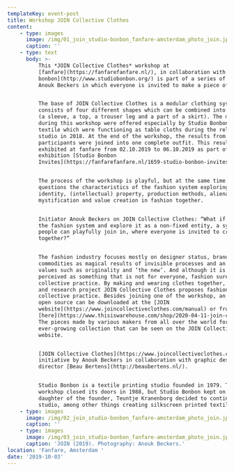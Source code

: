 ```yaml
---
templateKey: event-post
title: Workshop JOIN Collective Clothes
content:
    - type: images
      image: /img/01_join_studio-bonbon_fanfare-amsterdam_photo_join.jpg
      caption: ''
    - type: text
      body: >-
          This *JOIN Collective Clothes* workshop at
          [fanfare](https://fanfarefanfare.nl/), in collaboration with [studio
          bonbon](http://www.studiobonbon.org/) is part of a series of workshops by
          Anouk Beckers in which everyone is invited to make a piece of a garment. 


          The base of JOIN Collective Clothes is a modular clothing system that
          consists of four different shapes which can be combined into a full outfit
          (a sleeve, a top, a trouser leg and a part of a skirt). The materials used
          during this workshop were offered especially by Studio Bonbon: printed
          textile which were functioning as table cloths during the relaunch of the
          studio in 2018. At the end of the workshop, the results from the
          participants were joined into one complete outfit. This result was
          exhibited at fanfare from 02.10.2019 to 06.10.2019 as part of the
          exhibition [Studio Bonbon
          Invites](https://fanfarefanfare.nl/1659-studio-bonbon-invites).


          The process of the workshop is playful, but at the same time it critically
          questions the characteristics of the fashion system exploring ownership,
          identity, (intellectual) property, production methods, alienation,
          mystification and value creation in fashion together. 


          Initiator Anouk Beckers on JOIN Collective Clothes: “What if we open up
          the fashion system and explore it as a non-fixed entity, a system where
          people can playfully join in, where everyone is invited to create fashion
          together?”


          The fashion industry focuses mostly on designer status, brand identity,
          commodities as magical results of invisible processes and an adoration of
          values such as originality and ‘the new’. And although it is often
          perceived as something that is not for everyone, fashion surely is a
          collective practice. By making and wearing clothes together, the design
          and research project JOIN Collective Clothes proposes fashion as a
          collective practice. Besides joining one of the workshop, an easy-to-use
          open source can be downloaded at the [JOIN
          website](https://www.joincollectiveclothes.com/manual) or from
          [here](https://www.thisiswarehouse.com/shop/2020-04-11-join-collective-clothes-manual/).
          The pieces made by various makers from all over the world form an
          ever-growing collection that can be seen on the JOIN Collective Clothes
          website.


          [JOIN Collective Clothes](https://www.joincollectiveclothes.com/) is an
          initiative by Anouk Beckers in collaboration with graphic designer and art
          director [Beau Bertens](http://beaubertens.nl/).


          Studio Bonbon is a textile printing studio founded in 1979. The printing
          workshop closed its doors in 1988, but Studio Bonbon kept on existing. As
          daughter of the founder, Teuntje Kranenborg decided to continue on the
          studio, among other things creating silkscreen printed textiles.
    - type: images
      image: /img/02_join_studio-bonbon_fanfare-amsterdam_photo_join.jpg
      caption: ''
    - type: images
      image: /img/03_join_studio-bonbon_fanfare-amsterdam_photo_join.jpg
      caption: 'JOIN (2019). Photography: Anouk Beckers.'
location: 'Fanfare, Amsterdam '
date: '2019-10-03'
---
```

